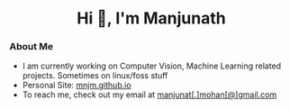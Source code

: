 <h1 align="center">Hi 👋, I'm Manjunath</h1>

### About Me
- I am currently working on Computer Vision, Machine Learning related projects. Sometimes on linux/foss stuff
- Personal Site: [mnjm.github.io](https://mnjm.github.io/)
- To reach me, check out my email at [manjunat[.]mohan[@]gmail.com](mailto:manjunat.mohan@gmail.com)
